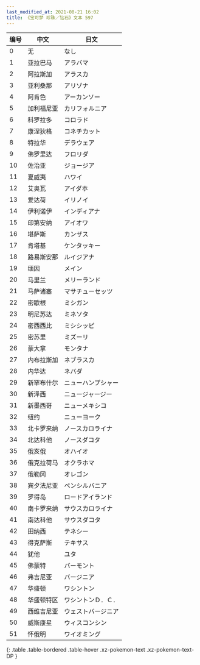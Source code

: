 ```yaml
---
last_modified_at: 2021-08-21 16:02
title: 《宝可梦 珍珠／钻石》文本 597
---
```

| 编号 | 中文 | 日文 |
| ---- | ---- | ---- |
| 0 | 无 | なし |
| 1 | 亚拉巴马 | アラバマ |
| 2 | 阿拉斯加 | アラスカ |
| 3 | 亚利桑那 | アリゾナ |
| 4 | 阿肯色 | アーカンソー |
| 5 | 加利福尼亚 | カリフォルニア |
| 6 | 科罗拉多 | コロラド |
| 7 | 康涅狄格 | コネチカット |
| 8 | 特拉华 | デラウェア |
| 9 | 佛罗里达 | フロリダ |
| 10 | 佐治亚 | ジョージア |
| 11 | 夏威夷 | ハワイ |
| 12 | 艾奥瓦 | アイダホ |
| 13 | 爱达荷 | イリノイ |
| 14 | 伊利诺伊 | インディアナ |
| 15 | 印第安纳 | アイオワ |
| 16 | 堪萨斯 | カンザス |
| 17 | 肯塔基 | ケンタッキー |
| 18 | 路易斯安那 | ルイジアナ |
| 19 | 缅因 | メイン |
| 20 | 马里兰 | メリーランド |
| 21 | 马萨诸塞 | マサチューセッツ |
| 22 | 密歇根 | ミシガン |
| 23 | 明尼苏达 | ミネソタ |
| 24 | 密西西比 | ミシシッピ |
| 25 | 密苏里 | ミズーリ |
| 26 | 蒙大拿 | モンタナ |
| 27 | 内布拉斯加 | ネブラスカ |
| 28 | 内华达 | ネバダ |
| 29 | 新罕布什尔 | ニューハンプシャー |
| 30 | 新泽西 | ニュージャージー |
| 31 | 新墨西哥 | ニューメキシコ |
| 32 | 纽约 | ニューヨーク |
| 33 | 北卡罗来纳 | ノースカロライナ |
| 34 | 北达科他 | ノースダコタ |
| 35 | 俄亥俄 | オハイオ |
| 36 | 俄克拉荷马 | オクラホマ |
| 37 | 俄勒冈 | オレゴン |
| 38 | 宾夕法尼亚 | ペンシルバニア |
| 39 | 罗得岛 | ロードアイランド |
| 40 | 南卡罗来纳 | サウスカロライナ |
| 41 | 南达科他 | サウスダコタ |
| 42 | 田纳西 | テネシー |
| 43 | 得克萨斯 | テキサス |
| 44 | 犹他 | ユタ |
| 45 | 佛蒙特 | バーモント |
| 46 | 弗吉尼亚 | バージニア |
| 47 | 华盛顿 | ワシントン |
| 48 | 华盛顿特区 | ワシントンＤ．Ｃ． |
| 49 | 西维吉尼亚 | ウェストバージニア |
| 50 | 威斯康星 | ウィスコンシン |
| 51 | 怀俄明 | ワイオミング |
{: .table .table-bordered .table-hover .xz-pokemon-text .xz-pokemon-text-DP }